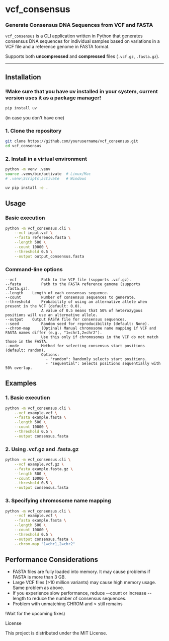# vcf_consensus
### Generate Consensus DNA Sequences from VCF and FASTA

`vcf_consensus` is a CLI application written in Python that generates consensus DNA sequences for individual samples based on variations in a VCF file and a reference genome in FASTA format.

Supports both **uncompressed** and **compressed** files (`.vcf.gz`, `.fasta.gz`).

---

## **Installation**

### **!Make sure that you have uv installed in your system, current version uses it as a package manager!**

```bash
pip install uv 
```
(in case you don't have one)

### 1. Clone the repository
```bash
git clone https://github.com/yourusername/vcf_consensus.git
cd vcf_consensus
```

### 2. Install in a virtual environment

```bash
python -m venv .venv
source .venv/bin/activate  # Linux/Mac
# .venv\Scripts\activate   # Windows

uv pip install -e .
```

## **Usage**

### Basic execution
```bash
python -m vcf_consensus.cli \
    --vcf input.vcf \
    --fasta reference.fasta \
    --length 500 \
    --count 10000 \
    --threshold 0.5 \
    --output output_consensus.fasta
```

### Command-line options
```
--vcf	        Path to the VCF file (supports .vcf.gz).
--fasta	        Path to the FASTA reference genome (supports .fasta.gz).
--length	Length of each consensus sequence.
--count	        Number of consensus sequences to generate.
--threshold     Probability of using an alternative allele when present in the VCF (default: 0.0). 
                A value of 0.5 means that 50% of heterozygous positions will use an alternative allele.
--output	Output FASTA file for consensus sequences.
--seed	        Random seed for reproducibility (default: None).
--chrom-map     (Optinal) Manual chromosome name mapping if VCF and FASTA names differ (e.g., "1=chr1,2=chr2").
                Use this only if chromosomes in the VCF do not match those in the FASTA.
--mode          Method for selecting consensus start positions (default: random). 
                Options:
                  - "random": Randomly selects start positions.
                  - "sequential": Selects positions sequentially with 50% overlap.
```


## Examples

### 1. Basic execution

```bash
python -m vcf_consensus.cli \
    --vcf example.vcf \
    --fasta example.fasta \
    --length 500 \
    --count 10000 \
    --threshold 0.5 \
    --output consensus.fasta
```

### 2. Using .vcf.gz and .fasta.gz

```bash
python -m vcf_consensus.cli \
    --vcf example.vcf.gz \
    --fasta example.fasta.gz \
    --length 500 \
    --count 10000 \
    --threshold 0.5 \
    --output consensus.fasta
```

### 3. Specifying chromosome name mapping

```bash
python -m vcf_consensus.cli \
    --vcf example.vcf \
    --fasta example.fasta \
    --length 500 \
    --count 10000 \
    --threshold 0.5 \
    --output consensus.fasta \
    --chrom-map "1=chr1,2=chr2"
```

## Performance Considerations

- FASTA files are fully loaded into memory. It may cause problems if FASTA is more than 3 GB.
- Large VCF files (>10 million variants) may cause high memory usage. Same problem as above.
- If you experience slow performance, reduce --count or increase --length to reduce the number of consensus sequences.
- Problem with unmatching CHROM and > still remains

!Wait for the upcoming fixes)

License

This project is distributed under the MIT License.
